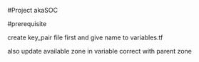 #Project akaSOC

#prerequisite

create key_pair file first and give name to variables.tf 

also update available zone in variable correct with parent zone